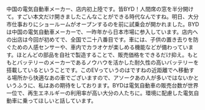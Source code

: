 中国の電気自動車メーカー、店内初上陸です。皆BYD！人間席の窓を半分開けて。すごい本文だけ開きましたこんなことができる時代なんですね。明日、大分市仕事おりにショールームがオープンするのを前に試乗会が開かれました。BYDは中国の電気自動車メーカーで、一昨年から日本市場に参入しています。店内への出店は今回が初めてで、全国で二十八番目です。車には、子供の置き去りを防ぐための人感センサーや、車内でカラオケが楽しめる機能などが備わっています。ほとんどの部品を自社で製造することで、販売価格をできるだけ抑え。もともとバッテリーのメーカーであるノウハウを活かした耐久性の高いバッテリーを搭載しているということです。このEVっていうのはですねの近距離でへ移動する場所から快適なあの車でございますので、アソークあの人が多いではないかというふうに、私はあの期待をしております。BYDは電気自動車の販売台数が世界一位で、再生エネルギーの利用率が高い大分の人たちに。環境に配慮した電気自動車に乗ってほしいと話しています。

